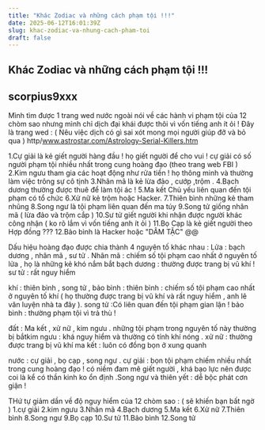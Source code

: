 ```yaml
---
title: "Khác Zodiac và những cách phạm tội !!!"
date: 2025-06-12T16:01:39Z
slug: khac-zodiac-va-nhung-cach-pham-toi
draft: false
---
```


## Khác Zodiac và những cách phạm tội !!!

## scorpius9xxx

Mình tìm được 1 trang wed nước ngoài nói về các hành vi phạm tội của 12 chòm sao nhưng mình chỉ dịch đại khái được thôi vì vốn tiếng anh ít ỏi  ! Đây là trang wed : ( Nêu việc dịch có gì sai xót mong mọi người giúp đỡ và bỏ qua )
http/www.astrostar.com/Astrology-Serial-Killers.htm
 
 
1.Cự giải là kẻ giết người hàng đầu ! họ giết người để cho vui ! cự giải có số người phạm tội nhiều nhất trong cung hoàng đạo (theo trang web FBI ) 
2.Kim ngưu tham gia các hoạt động như rửa tiền ! họ thông minh và thường làm việc trông sự cô tịnh
3.Nhân mã là kẻ lừa đảo , cướp ,trộm . 
4.Bạch dương thường được thuê để làm tội ác !
5.Ma kết Chủ yếu liên quan đến tội phạm có tổ chức 
6.Xử nữ kẻ trộm hoặc Hacker.
7.Thiên bình những kẻ tham nhũng 
8.Song ngư là tội phạm liên quan đến ma túy 
9.Song tử giống nhân mã ( lừa đảo và trộm cắp )
10.Sư tử giết người khi nhận được người khác công nhận ( ko rõ lắm vì vốn tiếng anh ít ỏi  )
11.Bọ Cạp là kẻ giết người theo Hợp đồng ???
12.Bảo bình là Hacker hoặc "DÂM TẶC" @@
 
Dấu hiệu hoàng đạo được chia thành 4 nguyên tố khác nhau : 
Lửa : bạch dương , nhân mã , sư tử .
Nhân mã : chiếm số tội phạm cao nhất ở nguyên tố lửa , họ là những kẻ khó nắm bắt 
bạch dương : thường được trang bị vũ khí ! 
sư tử : rất nguy hiểm 
 
khí : thiên bình , song tử , bảo bình :
thiên bình : chiếm số tội phạm cao nhất ở nguyên tố khí ( họ thường được trang bị vũ khí và rất nguy hiểm , anh lê văn luyện nhà ta đây ).
song tử :Có liên quan đến tội phạm gian lận !
bảo bình : thường phạm tội vì trả thù !
 
đất : Ma kết , xử nữ , kim ngưu . những tội phạm trong nguyên tố này thường bị bắtkim ngưu : khá nguy hiểm và thường có tính khí nóng .
xử nữ : thường được trang bị vũ khí 
ma kết : luôn có đồng bọn ở xung quanh
 
nước : cự giải , bọ cạp , song ngư .
cự giải : bọn tội phạm chiếm nhiều nhất trong cung hoàng đạo ! có niềm đam mê giết người , khá bạo lực nên được coi là kể có thần kinh ko ổn định .Song ngư và thiên yết : dễ bộc phát cơn giận !
 
THứ tự giảm dần về độ nguy hiểm của 12 chòm sao : ( sẽ khiến bạn bất ngờ )
1.cự giải 
2.kim ngưu 
3.Nhân mã 
4.Bạch dương
5.Ma kết 
6.Xử nữ
7.Thiên bình 
8.Song ngư 
9.Bọ cạp 
10.Sư tử 
11.Bảo bình 
12.Song tử